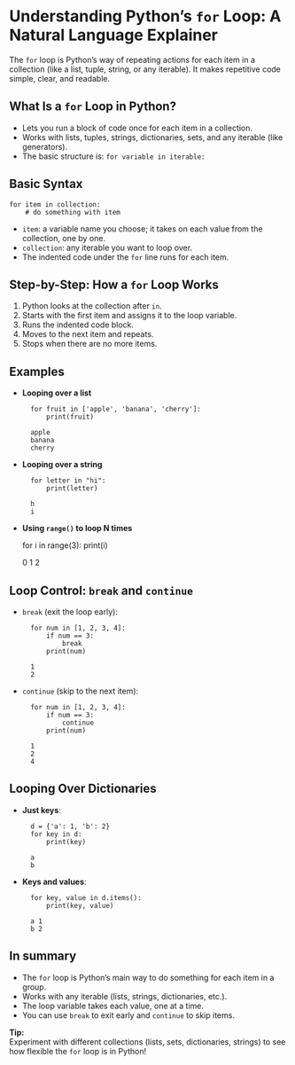 # Understanding Python’s `for` Loop: A Natural Language Explainer

The `for` loop is Python’s way of repeating actions for each item in a collection (like a list, tuple, string, or any iterable). It makes repetitive code simple, clear, and readable.

## What Is a `for` Loop in Python?

- Lets you run a block of code once for each item in a collection.
- Works with lists, tuples, strings, dictionaries, sets, and any iterable (like generators).
- The basic structure is: `for variable in iterable:`

## Basic Syntax

    for item in collection:
        # do something with item

- `item`: a variable name you choose; it takes on each value from the collection, one by one.
- `collection`: any iterable you want to loop over.
- The indented code under the `for` line runs for each item.

## Step-by-Step: How a `for` Loop Works

1. Python looks at the collection after `in`.
2. Starts with the first item and assigns it to the loop variable.
3. Runs the indented code block.
4. Moves to the next item and repeats.
5. Stops when there are no more items.

## Examples

- **Looping over a list**

        for fruit in ['apple', 'banana', 'cherry']:
            print(fruit)

        apple
        banana
        cherry

- **Looping over a string**

        for letter in "hi":
            print(letter)

        h
        i

- **Using `range()` to loop N times**

    for i in range(3):
        print(i)

    0
    1
    2

## Loop Control: `break` and `continue`

- `break` (exit the loop early):

        for num in [1, 2, 3, 4]:
            if num == 3:
                break
            print(num)

        1
        2

- `continue` (skip to the next item):

        for num in [1, 2, 3, 4]:
            if num == 3:
                continue
            print(num)

        1
        2
        4

## Looping Over Dictionaries

- **Just keys**:

        d = {'a': 1, 'b': 2}
        for key in d:
            print(key)

        a
        b

- **Keys and values**:

        for key, value in d.items():
            print(key, value)

        a 1
        b 2

## In summary

- The `for` loop is Python’s main way to do something for each item in a group.
- Works with any iterable (lists, strings, dictionaries, etc.).
- The loop variable takes each value, one at a time.
- You can use `break` to exit early and `continue` to skip items.

**Tip:**  
Experiment with different collections (lists, sets, dictionaries, strings) to see how flexible the `for` loop is in Python!
